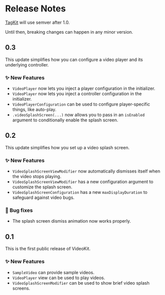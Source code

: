 # Release Notes

[TagKit](https://github.com/danielsaidi/TagKit) will use semver after 1.0.

Until then, breaking changes can happen in any minor version.



## 0.3

This update simplifies how you can configure a video player and its underlying controller.

### ✨ New Features

* `VideoPlayer` now lets you inject a player configuration in the initializer.
* `VideoPlayer` now lets you inject a controller configuration in the initializer.
* `VideoPlayerConfiguration` can be used to configure player-specific things, like auto-play.
* `.videoSplashScreen(...)` now allows you to pass in an `isEnabled` argument to conditionally enable the splash screen.



## 0.2

This update simplifies how you set up a video splash screen.

### ✨ New Features

* `VideoSplashScreenViewModifier` now automatically dismisses itself when the video stops playing.
* `VideoSplashScreenViewModifier` has a new configuration argument to customize the splash screen.
* `VideoSplashScreenConfiguration` has a new `maxDisplayDuration` to safeguard against video bugs.

### 🐛 Bug fixes

* The splash screen dismiss animation now works properly. 



## 0.1

This is the first public release of VideoKit.

### ✨ New Features

* `SampleVideo` can provide sample videos.
* `VideoPlayer` view can be used to play videos.
* `VideoSplashScreenModifier` can be used to show brief video splash screens.
